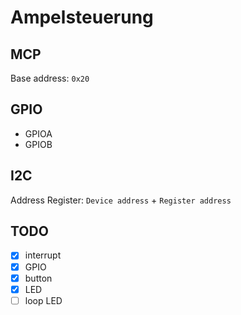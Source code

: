 # Ampelsteuerung
## MCP
Base address: `0x20`
## GPIO
- GPIOA
- GPIOB

## I2C
Address Register: `Device address` + `Register address`


## TODO
- [x] interrupt
- [x] GPIO
- [x] button
- [x] LED
- [ ] loop LED
